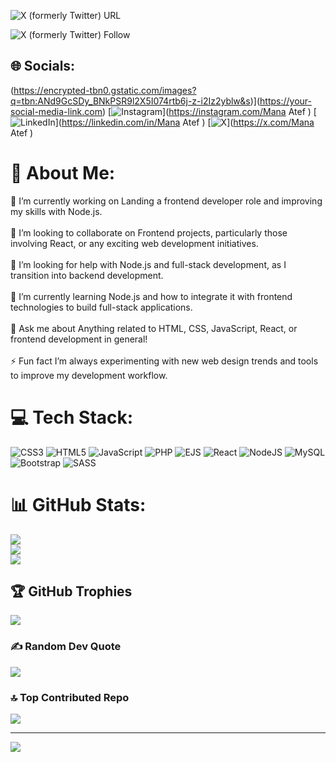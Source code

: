 ![X (formerly Twitter) URL](https://img.shields.io/twitter/url?url=https%3A%2F%2Fx.com%2Fmanaatef13)


![X (formerly Twitter) Follow](https://img.shields.io/twitter/follow/manaatef13)



## 🌐 Socials:
(https://encrypted-tbn0.gstatic.com/images?q=tbn:ANd9GcSDy_BNkPSR9l2X5I074rtb6j-z-i2Iz2yblw&s)](https://your-social-media-link.com)
 [![Instagram](https://img.shields.io/badge/Instagram-%23E4405F.svg?logo=Instagram&logoColor=white)](https://instagram.com/Mana Atef ) [![LinkedIn](https://img.shields.io/badge/LinkedIn-%230077B5.svg?logo=linkedin&logoColor=white)](https://linkedin.com/in/Mana Atef ) [![X](https://img.shields.io/badge/X-black.svg?logo=X&logoColor=white)](https://x.com/Mana Atef ) 


# 💫 About Me:
🔭 I’m currently working on Landing a frontend developer role and improving my skills with Node.js.<br><br>👯 I’m looking to collaborate on Frontend projects, particularly those involving React, or any exciting web development initiatives.<br><br>🤝 I’m looking for help with Node.js and full-stack development, as I transition into backend development.<br><br>🌱 I’m currently learning Node.js and how to integrate it with frontend technologies to build full-stack applications.<br><br>💬 Ask me about Anything related to HTML, CSS, JavaScript, React, or frontend development in general!<br><br>⚡ Fun fact I’m always experimenting with new web design trends and tools to improve my development workflow.


# 💻 Tech Stack:
![CSS3](https://img.shields.io/badge/css3-%231572B6.svg?style=for-the-badge&logo=css3&logoColor=white) ![HTML5](https://img.shields.io/badge/html5-%23E34F26.svg?style=for-the-badge&logo=html5&logoColor=white) ![JavaScript](https://img.shields.io/badge/javascript-%23323330.svg?style=for-the-badge&logo=javascript&logoColor=%23F7DF1E) ![PHP](https://img.shields.io/badge/php-%23777BB4.svg?style=for-the-badge&logo=php&logoColor=white) ![EJS](https://img.shields.io/badge/ejs-%23B4CA65.svg?style=for-the-badge&logo=ejs&logoColor=black) ![React](https://img.shields.io/badge/react-%2320232a.svg?style=for-the-badge&logo=react&logoColor=%2361DAFB) ![NodeJS](https://img.shields.io/badge/node.js-6DA55F?style=for-the-badge&logo=node.js&logoColor=white) ![MySQL](https://img.shields.io/badge/mysql-4479A1.svg?style=for-the-badge&logo=mysql&logoColor=white) ![Bootstrap](https://img.shields.io/badge/bootstrap-%238511FA.svg?style=for-the-badge&logo=bootstrap&logoColor=white) ![SASS](https://img.shields.io/badge/SASS-hotpink.svg?style=for-the-badge&logo=SASS&logoColor=white)
# 📊 GitHub Stats:
![](https://github-readme-stats.vercel.app/api?username=AMY-PROG2005&theme=shadow_blue&hide_border=true&include_all_commits=false&count_private=true)<br/>
![](https://github-readme-streak-stats.herokuapp.com/?user=AMY-PROG2005&theme=shadow_blue&hide_border=true)<br/>
![](https://github-readme-stats.vercel.app/api/top-langs/?username=AMY-PROG2005&theme=shadow_blue&hide_border=true&include_all_commits=false&count_private=true&layout=compact)

## 🏆 GitHub Trophies
![](https://github-profile-trophy.vercel.app/?username=AMY-PROG2005&theme=radical&no-frame=false&no-bg=false&margin-w=4)

### ✍️ Random Dev Quote
![](https://quotes-github-readme.vercel.app/api?type=horizontal&theme=tokyonight)

### 🔝 Top Contributed Repo
![](https://github-contributor-stats.vercel.app/api?username=AMY-PROG2005&limit=5&theme=dark&combine_all_yearly_contributions=true)

---
[![](https://visitcount.itsvg.in/api?id=AMY-PROG2005&icon=0&color=0)](https://visitcount.itsvg.in)

<!-- Proudly created with GPRM ( https://gprm.itsvg.in ) -->
